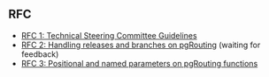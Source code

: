 ## RFC

* [RFC 1: Technical Steering Committee Guidelines](https://github.com/pgRouting/admin/blob/master/RFC/RFC1.md)
* [RFC 2: Handling releases and branches on pgRouting](https://github.com/pgRouting/admin/blob/master/RFC/RFC2.md) (waiting for feedback)
* [RFC 3: Positional and named parameters on pgRouting functions](https://github.com/pgRouting/admin/blob/master/RFC/RFC3.md)
